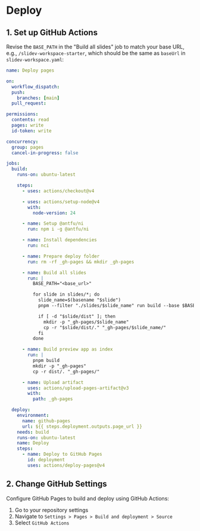 # Deploy

## 1. Set up GitHub Actions

Revise the `BASE_PATH` in the "Build all slides" job to match your base URL, e.g., `/slidev-workspace-starter`, which should be the same as `baseUrl` in `slidev-workspace.yaml`:

```yaml
name: Deploy pages

on:
  workflow_dispatch:
  push:
    branches: [main]
  pull_request:

permissions:
  contents: read
  pages: write
  id-token: write

concurrency:
  group: pages
  cancel-in-progress: false

jobs:
  build:
    runs-on: ubuntu-latest

    steps:
      - uses: actions/checkout@v4

      - uses: actions/setup-node@v4
        with:
          node-version: 24

      - name: Setup @antfu/ni
        run: npm i -g @antfu/ni

      - name: Install dependencies
        run: nci

      - name: Prepare deploy folder
        run: rm -rf _gh-pages && mkdir _gh-pages

      - name: Build all slides
        run: |
          BASE_PATH="<base_url>" 

          for slide in slides/*; do
            slide_name=$(basename "$slide")
            pnpm --filter "./slides/$slide_name" run build --base $BASE_PATH/$slide_name/

            if [ -d "$slide/dist" ]; then
              mkdir -p "_gh-pages/$slide_name"
              cp -r "$slide/dist/." "_gh-pages/$slide_name/"
            fi
          done

      - name: Build preview app as index
        run: |
          pnpm build
          mkdir -p "_gh-pages"
          cp -r dist/. "_gh-pages/"

      - name: Upload artifact
        uses: actions/upload-pages-artifact@v3
        with:
          path: _gh-pages

  deploy:
    environment:
      name: github-pages
      url: ${{ steps.deployment.outputs.page_url }}
    needs: build
    runs-on: ubuntu-latest
    name: Deploy
    steps:
      - name: Deploy to GitHub Pages
        id: deployment
        uses: actions/deploy-pages@v4
```

## 2. Change GitHub Settings

Configure GitHub Pages to build and deploy using GitHub Actions:

1. Go to your repository settings
2. Navigate to `Settings > Pages > Build and deployment > Source`
3. Select `GitHub Actions`
